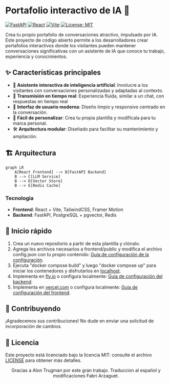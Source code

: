 # Portafolio interactivo de IA 🤖

[![FastAPI](https://img.shields.io/badge/FastAPI-005571?style=for-the-badge&logo=fastapi)](https://fastapi.tiangolo.com/)
[![React](https://img.shields.io/badge/React-20232A?style=for-the-badge&logo=react&logoColor=61DAFB)](https://reactjs.org/)
[![Vite](https://img.shields.io/badge/Vite-B73BFE?style=for-the-badge&logo=vite&logoColor=FFD62E)](https://vitejs.dev/)
[![License: MIT](https://img.shields.io/badge/License-MIT-yellow.svg?style=for-the-badge)](https://opensource.org/licenses/MIT)

Crea tu propio portafolio de conversaciones atractivo, impulsado por IA. Este proyecto de código abierto permite a los desarrolladores crear portafolios interactivos donde los visitantes pueden mantener conversaciones significativas con un asistente de IA que conoce tu trabajo, experiencia y conocimientos.

## ✨ Características principales

- 🤖 **Asistente interactiva de inteligencia artificial**: Involucre a los visitantes con conversaciones personalizadas y adaptadas al contexto.
- 🚀 **Transmisión en tiempo real**: Experiencia fluida, similar a un chat, con respuestas en tiempo real
- 🎨 **Interfaz de usuario moderna**: Diseño limpio y responsivo centrado en la conversación.
- 🔄 **Fácil de personalizar**: Crea tu propia plantilla y modifícala para tu marca personal.
- 🛠 **Arquitectura modular**: Diseñado para facilitar su mantenimiento y ampliación.

## 🏗 Arquitectura

```mermaid
graph LR
    A[React Frontend] --> B[FastAPI Backend]
    B --> C[LLM Service]
    B --> D[Vector Store]
    B --> E[Redis Cache]
```

### Tecnologia

- **Frontend**: React + Vite, TailwindCSS, Framer Motion
- **Backend**: FastAPI, PostgreSQL + pgvector, Redis


## 🚀 Inicio rápido

1. Crea un nuevo repositorio a partir de esta plantilla y clónalo.
2. Agrega los archivos necesarios a frontend/public y modifica el archivo config.json con tu propio contenido: [Guía de configuración de la configuración](frontend/CONFIGURATION.md).
2. Ejecuta "docker compose build" y luego "docker compose up" para iniciar los contenedores y disfrutarlos en [localhost](http//:localhost:3000).
3. Implementa en [fly.io](fly.io) o configura localmente: [Guía de configuración del backend](backend/README.md).
4. Implementa en [vercel.com](vercel.com) o configura localmente: [Guía de configuración del frontend](frontend/README.md).


## 🤝 Contribuyendo

¡Agradecemos sus contribuciones! No dude en enviar una solicitud de incorporación de cambios.

## 📝 Licencia

Este proyecto está licenciado bajo la licencia MIT: consulte el archivo [LICENSE](LICENSE) para obtener más detalles.


<div align="center">
Gracias a Alon Trugman por este gran trabajo.
Traduccion al español y modificaciones Fabri Arzaguet.
</div>


